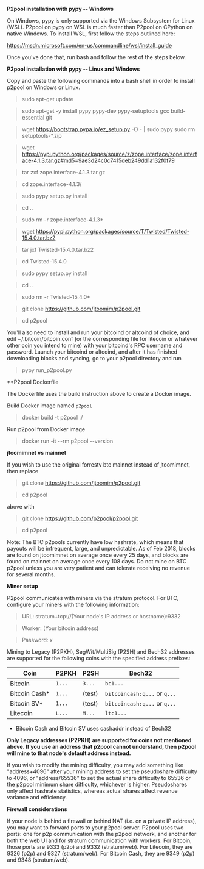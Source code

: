 **P2pool installation with pypy -- Windows**


On Windows, pypy is only supported via the Windows Subsystem for Linux (WSL). P2pool on pypy on WSL is much faster than P2pool on
CPython on native Windows. To install WSL, first follow the steps outlined here:


https://msdn.microsoft.com/en-us/commandline/wsl/install_guide


Once you've done that, run bash and follow the rest of the steps below.


**P2pool installation with pypy -- Linux and Windows**


Copy and paste the following commands into a bash shell in order to install p2pool on Windows or Linux.

>sudo apt-get update

>sudo apt-get -y install pypy pypy-dev pypy-setuptools gcc build-essential git


>wget https://bootstrap.pypa.io/ez_setup.py -O - | sudo pypy
>sudo rm setuptools-*.zip


>wget https://pypi.python.org/packages/source/z/zope.interface/zope.interface-4.1.3.tar.gz#md5=9ae3d24c0c7415deb249dd1a132f0f79

>tar zxf zope.interface-4.1.3.tar.gz

>cd zope.interface-4.1.3/

>sudo pypy setup.py install

>cd ..

>sudo rm -r zope.interface-4.1.3*


>wget https://pypi.python.org/packages/source/T/Twisted/Twisted-15.4.0.tar.bz2

>tar jxf Twisted-15.4.0.tar.bz2

>cd Twisted-15.4.0

>sudo pypy setup.py install

>cd ..

>sudo rm -r Twisted-15.4.0*


>git clone https://github.com/jtoomim/p2pool.git

>cd p2pool


You'll also need to install and run your bitcoind or altcoind of choice, and edit ~/.bitcoin/bitcoin.conf (or the corresponding file for litecoin or whatever other coin you intend to mine) with your bitcoind's RPC username and password. Launch your bitcoind or altcoind, and after it has finished downloading blocks and syncing, go to your p2pool directory and run


>pypy run_p2pool.py

**P2pool Dockerfile

The Dockerfile uses the build instruction above to create a Docker image.

Build Docker image named `p2pool`

>docker build -t p2pool ./

Run p2pool from Docker image

>docker run -it --rm p2pool --version

**jtoomimnet vs mainnet**


If you wish to use the original forrestv btc mainnet instead of jtoomimnet, then replace


>git clone https://github.com/jtoomim/p2pool.git

>cd p2pool


above with


>git clone https://github.com/p2pool/p2pool.git

>cd p2pool


Note: The BTC p2pools currently have low hashrate, which means that payouts will be infrequent, large, and unpredictable. As of Feb 2018, blocks are found on jtoomimnet on average once every 25 days, and blocks are found on mainnet on average once every 108 days. Do not mine on BTC p2pool unless you are very patient and can tolerate receiving no revenue for several months.


**Miner setup**


P2pool communicates with miners via the stratum protocol. For BTC, configure your miners with the following information:


>URL: stratum+tcp://(Your node's IP address or hostname):9332

>Worker: (Your bitcoin address)

>Password: x



Mining to Legacy (P2PKH), SegWit/MultiSig (P2SH) and Bech32 addresses are supported for the following coins with the specified address prefixes:

|Coin		|P2PKH	|P2SH	|Bech32				|
|---------------|-------|-------|-------------------------------|
|Bitcoin	|`1...`	|`3...`	|`bc1...`			|
|Bitcoin Cash*	|`1...`	| (test)|`bitcoincash:q...` or `q...`	|
|Bitcoin SV*	|`1...`	| (test)|`bitcoincash:q...` or `q...`	| 
|Litecoin	|`L...`	|`M...`	|`ltc1...`			|
* Bitcoin Cash and Bitcoin SV uses cashaddr instead of Bech32

**Only Legacy addresses (P2PKH) are supported for coins not mentioned above. If you use an address that p2pool cannot understand, then p2pool will mine to that node's default address instead.**


If you wish to modify the mining difficulty, you may add something like "address+4096" after your mining address to set the pseudoshare difficulty to 4096, or "address/65536" to set the actual share difficulty to 65536 or the p2pool minimum share difficulty, whichever is higher. Pseudoshares only affect hashrate statistics, whereas actual shares affect revenue variance and efficiency.


**Firewall considerations**


If your node is behind a firewall or behind NAT (i.e. on a private IP address), you may want to forward ports to your p2pool server. P2pool uses two ports: one for p2p communication with the p2pool network, and another for both the web UI and for stratum communication with workers. For Bitcoin, those ports are 9333 (p2p) and 9332 (stratum/web). For Litecoin, they are 9326 (p2p) and 9327 (stratum/web). For Bitcoin Cash, they are 9349 (p2p) and 9348 (stratum/web).
